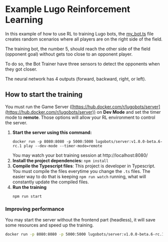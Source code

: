 # Example Lugo Reinforcement Learning 

In this example of how to use RL to training Lugo bots, the [my_bot.ts](./src/my_bot.ts) file creates random scenarios
where all players are on the right side of the field.

The training bot, the number 5, should reach the other side of the field (opponent goal) without gets too close to an
opponent player.

To do so, the Bot Trainer have three sensors to detect the opponents when they got closer.

The neural network has 4 outputs (forward, backward, right, or left).


## How to start the training

You must run the Game Server ([https://hub.docker.com/r/lugobots/server](https://hub.docker.com/r/lugobots/server)) on **Dev Mode**
and set the timer mode to **remote**. Those options will allow your RL environment to control the server.

1. **Start the server using this command:**
    ```shell 
    docker run -p 8080:8080 -p 5000:5000 lugobots/server:v1.0.0-beta.6-rc.1 play --dev-mode --timer-mode=remote
    ```
    You may watch your bot training session at http://localhost:8080/
2. **Install the project dependencies:** `npm install`
3. **Compile the Typescript files**: This project is developer in Typescript. You must compile the files everytime you
    change the `.ts` files. The easier way to do that is keeping `npm run watch` running, what will constantly update
    the compiled files.
4. **Run the training**
    ```shell
    npm run start
    ```

### Improving performance

You may start the server without the frontend part (headless), it will save some resources and speed up the training.

```bash 
docker run -p 8080:8080 -p 5000:5000 lugobots/server:v1.0.0-beta.6-rc.1 play --dev-mode --timer-mode=remote --headless
```

